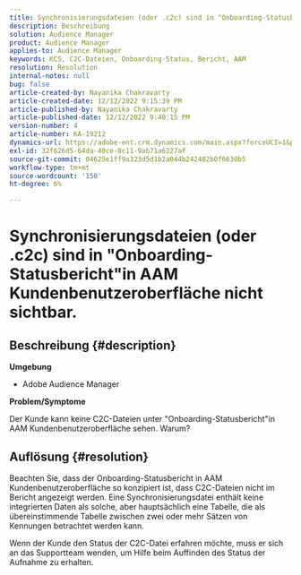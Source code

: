 ```yaml
---
title: Synchronisierungsdateien (oder .c2c) sind in "Onboarding-Statusbericht"in AAM Kundenbenutzeroberfläche nicht sichtbar.
description: Beschreibung
solution: Audience Manager
product: Audience Manager
applies-to: Audience Manager
keywords: KCS, C2C-Dateien, Onboarding-Status, Bericht, AAM
resolution: Resolution
internal-notes: null
bug: false
article-created-by: Nayanika Chakravarty
article-created-date: 12/12/2022 9:15:39 PM
article-published-by: Nayanika Chakravarty
article-published-date: 12/12/2022 9:40:15 PM
version-number: 4
article-number: KA-19212
dynamics-url: https://adobe-ent.crm.dynamics.com/main.aspx?forceUCI=1&pagetype=entityrecord&etn=knowledgearticle&id=b082b21e-627a-ed11-81ac-6045bd006b25
exl-id: 32f626d5-64da-40ce-8c11-9ab71a6227af
source-git-commit: 04625e1ff9a323d5d1b2a044b242482b0f6630b5
workflow-type: tm+mt
source-wordcount: '150'
ht-degree: 6%

---
```


# Synchronisierungsdateien (oder .c2c) sind in &quot;Onboarding-Statusbericht&quot;in AAM Kundenbenutzeroberfläche nicht sichtbar.

## Beschreibung {#description}


<b>Umgebung</b>

- Adobe Audience Manager

<b>Problem/Symptome</b>

Der Kunde kann keine C2C-Dateien unter &quot;Onboarding-Statusbericht&quot;in AAM Kundenbenutzeroberfläche sehen. Warum?


## Auflösung {#resolution}


Beachten Sie, dass der Onboarding-Statusbericht in AAM Kundenbenutzeroberfläche so konzipiert ist, dass C2C-Dateien nicht im Bericht angezeigt werden. Eine Synchronisierungsdatei enthält keine integrierten Daten als solche, aber hauptsächlich eine Tabelle, die als übereinstimmende Tabelle zwischen zwei oder mehr Sätzen von Kennungen betrachtet werden kann.

Wenn der Kunde den Status der C2C-Datei erfahren möchte, muss er sich an das Supportteam wenden, um Hilfe beim Auffinden des Status der Aufnahme zu erhalten.
